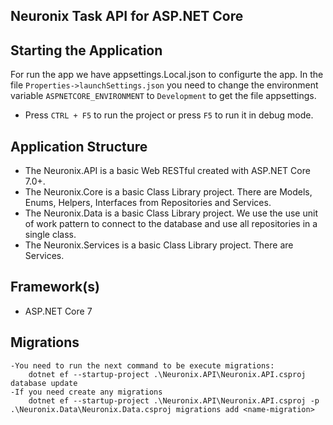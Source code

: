﻿## Neuronix Task API for ASP.NET Core

## Starting the Application

For run the app we have appsettings.Local.json to configurte the app. In the file ```Properties->launchSettings.json``` you need to change the environment variable ```ASPNETCORE_ENVIRONMENT``` to ```Development``` to get the file appsettings.

- Press ```CTRL + F5``` to run the project or press ```F5``` to run it in debug mode.

## Application Structure

- The Neuronix.API is a basic Web RESTful created with ASP.NET Core 7.0+.
- The Neuronix.Core is a basic Class Library project. There are Models, Enums, Helpers, Interfaces from Repositories and Services.
- The Neuronix.Data is a basic Class Library project. We use the use unit of work pattern to connect to the database and use all repositories in a single class.
- The Neuronix.Services is a basic Class Library project. There are Services.

## Framework(s)

- ASP.NET Core 7

## Migrations

	-You need to run the next command to be execute migrations:
		dotnet ef --startup-project .\Neuronix.API\Neuronix.API.csproj database update
    -If you need create any migrations
		dotnet ef --startup-project .\Neuronix.API\Neuronix.API.csproj -p .\Neuronix.Data\Neuronix.Data.csproj migrations add <name-migration>